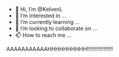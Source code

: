 - 👋 Hi, I’m @KelvenL
- 👀 I’m interested in ...
- 🌱 I’m currently learning ...
- 💞️ I’m looking to collaborate on ...
- 📫 How to reach me ...

<!---
KelvenL/KelvenL is a ✨ special ✨ repository because its `README.md` (this file) appears on your GitHub profile.
You can click the Preview link to take a look at your changes.
--->
AAAAAAAAAAAHHHHHHHHHH!!!!!!!!!!!!!!!!!

